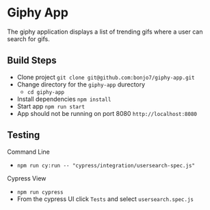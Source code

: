 # Giphy App

The giphy application displays a list of trending gifs where a user can search for gifs.

## Build Steps

- Clone project `git clone git@github.com:bonjo7/giphy-app.git`
- Change directory for the `giphy-app` durectory
    - `cd giphy-app`
- Install dependencies `npm install`
- Start app `npm run start`
- App should not be running on port 8080 `http://localhost:8080`

## Testing

Command Line
- `npm run cy:run -- "cypress/integration/usersearch-spec.js"`

Cypress View
- `npm run cypress`
- From the cypress UI click `Tests` and select `usersearch.spec.js`


